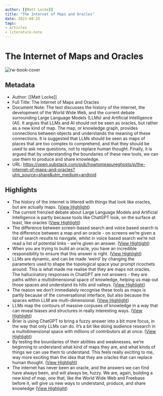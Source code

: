 ```yaml
---
author: [[Matt Locke]]
title: "The Internet of Maps and Oracles"
date: 2023-08-25
tags: 
- articles
- literature-note
---
```

# The Internet of Maps and Oracles

![rw-book-cover](https://substackcdn.com/image/fetch/w_1200,h_600,c_fill,f_jpg,q_auto:good,fl_progressive:steep,g_auto/https%3A%2F%2Fsubstack-post-media.s3.amazonaws.com%2Fpublic%2Fimages%2F8b239cb8-5115-4b51-99be-77316d184189_300x400.jpeg)

## Metadata
- Author: [[Matt Locke]]
- Full Title: The Internet of Maps and Oracles
- Document Note: The text discusses the history of the internet, the development of the World Wide Web, and the current debate surrounding Large Language Models (LLMs) and Artificial Intelligence (AI). It argues that LLMs and AI should not be seen as oracles, but rather as a new kind of map. The map, or knowledge graph, provides connections between objects and understands the meaning of these connections. It is suggested that LLMs should be seen as maps of places that are too complex to comprehend, and that they should be used to ask new questions, not to replace human thought. Finally, it is argued that by understanding the boundaries of these new tools, we can use them to produce and share knowledge.
- URL: https://open.substack.com/pub/howtomeasureghosts/p/the-internet-of-maps-and-oracles?utm_source=share&utm_medium=android

## Highlights
- The history of the internet is littered with things that look like oracles, but are actually maps. ([View Highlight](https://read.readwise.io/read/01gv1jyneq46cks83vs8nzt7h0))
- The current frenzied debate about Large Language Models and Artificial Intelligence is partly because tools like ChatGPT look, on the surface at least, like oracles ([View Highlight](https://read.readwise.io/read/01gv1jzpqxfq7jebx32rfs4m6k))
- The difference between screen-based search and voice based search is the difference between a map and an oracle - on screens we’re given a list of search results to navigate, whilst in voice based search we’re not read a list of potential links - we’re given an answer. ([View Highlight](https://read.readwise.io/read/01gv1k0qzk5bss0jpn2a72fed6))
- When you are trying to build an oracle, you have an incredible responsibility to ensure that this answer is right. ([View Highlight](https://read.readwise.io/read/01gv1k1cdp464e41mnpypm7k37))
- LLMs are dynamic, and can be made ‘weird’ by changing the parameters used to shape the topological space your prompt ricochets around. This is what made me realise that they are maps not oracles. The hallucinatory responses in ChatGPT are not answers - they are paths within a multidimensional space of knowledge, helping us map out those spaces and understand its hills and valleys. ([View Highlight](https://read.readwise.io/read/01gv1k8qj20nq90qmsvfahwyrc))
- The reason we don’t immediately recognise these tools as maps is partly because of the conversational interface, but also because the spaces within LLM are multi-dimensional. ([View Highlight](https://read.readwise.io/read/01gv1kaj6pn1mc9kxsnvmptcqd))
- LLMs map the contours of massive corpuses of knowledge in a way that can reveal biases and structures in really interesting ways. ([View Highlight](https://read.readwise.io/read/01gv1ka19ppgmxq4rzdjdydmnh))
- Brier is using ChatGPT to bring a fuzzy answer into a bit more focus, in the way that only LLMs can do. It’s a bit like doing audience research in a multidimensional space with millions of contributors all at once. ([View Highlight](https://read.readwise.io/read/01gv1kdpc2a3xe7h7ax1qxhcz7))
- By testing the boundaries of their abilities and weaknesses, we’re beginning to understand what kind of maps they are, and what kinds of things we can use them to understand. This feels really exciting to me, way more exciting than the idea that they are oracles that can replace human thought. ([View Highlight](https://read.readwise.io/read/01gv1keq0v0d5ebrpg1e7y1swa))
- The internet has never been an oracle, and the answers we can find have always been, and will always be, fuzzy. We are, again, building a new kind of map, one that, like the World Wide Web and Freebase before it, will give us new ways to understand, produce, and share knowledge ([View Highlight](https://read.readwise.io/read/01gv1kf3c3jr5j6j4tj7s5b28p))
